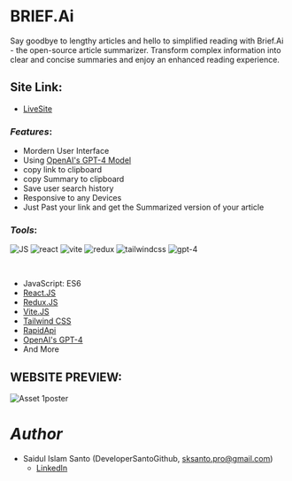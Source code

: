 # BRIEF.Ai
Say goodbye to lengthy articles and hello to simplified reading with Brief.Ai - the open-source article summarizer. Transform complex information into clear and concise summaries and enjoy an enhanced reading experience.

## Site Link:
- [LiveSite](https://briefai.netlify.app)

### *Features*:


* Mordern User Interface
* Using [OpenAI's GPT-4 Model](https://openai.com/research/gpt-4)
* copy link to clipboard
* copy Summary to clipboard
* Save user search history 
* Responsive to any Devices
* Just Past your link and get the Summarized version of your article


### *Tools*:
![JS](https://user-images.githubusercontent.com/72430572/229429377-df0ad5ec-d747-402a-8258-2be5360fae86.png)
![react](https://user-images.githubusercontent.com/72430572/229426819-a1d5fd4a-02a6-43df-b66c-7e4a66e68f09.png)
![vite](https://user-images.githubusercontent.com/72430572/229428291-e2026193-5559-4bb9-a603-66fcd9bd698b.png)
![redux](https://user-images.githubusercontent.com/72430572/235615344-1d56a1e0-0347-4783-9b3b-45f6b416b78e.png)
![tailwindcss](https://user-images.githubusercontent.com/72430572/235615751-fd222b66-0b03-4f6c-913e-4b0e0ebb87bf.png)
![gpt-4](https://github.com/DeveloperSantoGithub/BRIEF.Ai/assets/72430572/0b186943-09e2-469e-80a5-3b94a593e83f)

</br>


* JavaScript: ES6 
* [React.JS](https://react.dev/) 
* [Redux.JS](https://redux.js.org/)
* [Vite.JS](https://vitejs.dev/)
* [Tailwind CSS](https://tailwindcss.com/)
* [RapidApi](https://rapidapi.com/)
* [OpenAI's GPT-4](https://openai.com/research/gpt-4)
* And More


## WEBSITE PREVIEW:
![Asset 1poster](https://github.com/DeveloperSantoGithub/BRIEF.Ai/assets/72430572/f8e8bf2d-f160-466c-b5ca-db89bce8e6ee)



# *Author*

* Saidul Islam Santo (DeveloperSantoGithub, sksanto.pro@gmail.com)
  - [LinkedIn](https://www.linkedin.com/in/saidul-islam-santo/)
